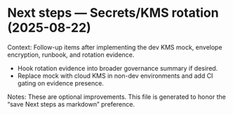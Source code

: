 # Next steps — Secrets/KMS rotation (2025-08-22)

Context: Follow-up items after implementing the dev KMS mock, envelope encryption, runbook, and rotation evidence.

- Hook rotation evidence into broader governance summary if desired.
- Replace mock with cloud KMS in non-dev environments and add CI gating on evidence presence.

Notes: These are optional improvements. This file is generated to honor the “save Next steps as markdown” preference.
